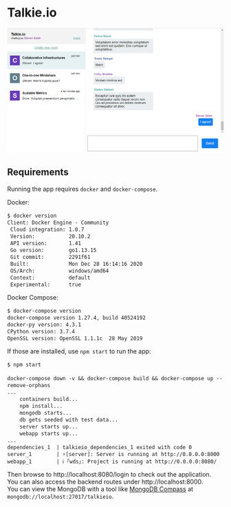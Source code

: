 # Talkie.io

![''](./demo.png)

## Requirements
Running the app requires `docker` and `docker-compose`.

Docker:
~~~
$ docker version
Client: Docker Engine - Community
 Cloud integration: 1.0.7
 Version:           20.10.2
 API version:       1.41
 Go version:        go1.13.15
 Git commit:        2291f61
 Built:             Mon Dec 28 16:14:16 2020   
 OS/Arch:           windows/amd64
 Context:           default
 Experimental:      true
~~~

Docker Compose:
~~~
$ docker-compose version
docker-compose version 1.27.4, build 40524192
docker-py version: 4.3.1
CPython version: 3.7.4
OpenSSL version: OpenSSL 1.1.1c  28 May 2019
~~~

If those are installed, use `npm start` to run the app:
```shell
$ npm start

docker-compose down -v && docker-compose build && docker-compose up --remove-orphans
...
    containers build...
    npm install...
    mongodb starts...
    db gets seeded with test data...
    server starts up...
    webapp starts up...
...
dependencies_1  | talkieio_dependencies_1 exited with code 0
server_1        | ⚡️[server]: Server is running at http://0.0.0.0:8000
webapp_1        | ℹ ｢wds｣: Project is running at http://0.0.0.0:8080/
```

Then browse to http://localhost:8080/login to check out the application.  
You can also access the backend routes under http://localhost:8000.  
You can view the MongoDB with a tool like [MongoDB Compass](https://www.mongodb.com/try/download/compass) at `mongodb://localhost:27017/talkieio`.